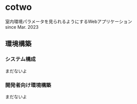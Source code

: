 # cotwo

室内環境パラメータを見られるようにするWebアプリケーション  
since Mar. 2023

## 環境構築
### システム構成
まだないよ

### 開発者向け環境構築
まだないよ

